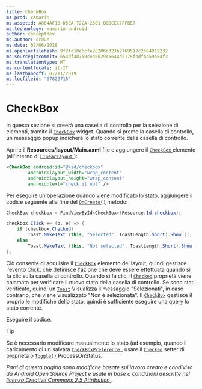 ```yaml
---
title: CheckBox
ms.prod: xamarin
ms.assetid: A884AF10-D5EA-72CA-2301-B80CEC7FFBE7
ms.technology: xamarin-android
author: conceptdev
ms.author: crdun
ms.date: 02/06/2018
ms.openlocfilehash: 9f2fd10e5cfe28206d323b2769517c2584919232
ms.sourcegitcommit: 654df48758cea602946644d2175fbdfba59a64f3
ms.translationtype: MT
ms.contentlocale: it-IT
ms.lasthandoff: 07/11/2019
ms.locfileid: "67829715"
---
```

# <a name="checkbox"></a>CheckBox

In questa sezione si creerà una casella di controllo per la selezione di elementi, tramite il [`CheckBox`](https://developer.xamarin.com/api/type/Android.Widget.CheckBox)
widget. Quando si preme la casella di controllo, un messaggio popup indicherà lo stato corrente della casella di controllo.

Aprire il **Resources/layout/Main.axml** file e aggiungere il [ `CheckBox` ](https://developer.xamarin.com/api/type/Android.Widget.CheckBox/) elemento (all'interno di [ `LinearLayout` ](https://developer.xamarin.com/api/type/Android.Widget.LinearLayout)):

```xml
<CheckBox android:id="@+id/checkbox"
        android:layout_width="wrap_content"
        android:layout_height="wrap_content"
        android:text="check it out" />
```

Per eseguire un'operazione quando viene modificato lo stato, aggiungere il codice seguente alla fine del [`OnCreate()`](https://developer.xamarin.com/api/member/Android.App.Activity.OnCreate/p/Android.OS.Bundle/Android.OS.PersistableBundle)
metodo:

```csharp
CheckBox checkbox = FindViewById<CheckBox>(Resource.Id.checkbox);

checkbox.Click += (o, e) => {
    if (checkbox.Checked)
        Toast.MakeText (this, "Selected", ToastLength.Short).Show ();
    else
        Toast.MakeText (this, "Not selected", ToastLength.Short).Show ();
};
```

Ciò consente di acquisire il [`CheckBox`](https://developer.xamarin.com/api/type/Android.Widget.CheckBox/)
elemento del layout, quindi gestisce l'evento Click, che definisce l'azione che deve essere effettuata quando si fa clic sulla casella di controllo. Quando si fa clic, il [`Checked`](https://developer.xamarin.com/api/property/Android.Widget.CompoundButton.Checked/)
proprietà viene chiamata per verificare il nuovo stato della casella di controllo. Se sono stati verificato, quindi un [`Toast`](https://developer.xamarin.com/api/type/Android.Widget.Toast/)
Visualizza il messaggio "Selezionati", in caso contrario, che viene visualizzato "Non è selezionata". Il [`CheckBox`](https://developer.xamarin.com/api/type/Android.Widget.CheckBox/)
gestisce il proprio le modifiche dello stato, quindi è sufficiente eseguire una query lo stato corrente.

Eseguire il codice.

> [!TIP]
> Se è necessario modificare manualmente lo stato (ad esempio, quando il caricamento di un salvata [ `CheckBoxPreference` ](https://developer.xamarin.com/api/type/Android.Preferences.CheckBoxPreference), usare il [`Checked`](https://developer.xamarin.com/api/property/Android.Widget.CompoundButton.Checked)
> setter di proprietà o [`Toggle()`](https://developer.xamarin.com/api/member/Android.Widget.CompoundButton.Toggle)
> ProcessOnStatus.

*Parti di questa pagina sono modifiche basate sul lavoro creato e condiviso da Android Open Source Project e usate in base a condizioni descritte nel*
[*licenza Creative Commons 2.5 Attribution* ](http://creativecommons.org/licenses/by/2.5/).
